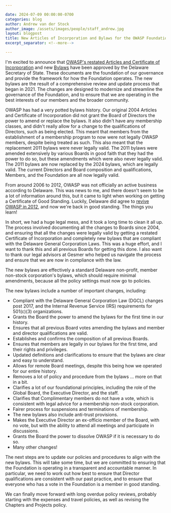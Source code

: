 ```yaml
---

date: 2024-07-09 00:00:00-0700
categories: blog
author: Andrew van der Stock
author_image: /assets/images/people/staff_andrew.jpg
layout: blogpost
title: New Articles of Incorporation and Bylaws for the OWASP Foundation!
excerpt_separator: <!--more-->

---
```


I'm excited to announce that [OWASP's restated Articles and Certificate of Incorporation](https://policy.owasp.org/legal/OWASP-Foundation-Restated-Certificate-of-Incorporation-2024.pdf) and new [Bylaws](https://policy.owasp.org/legal/bylaws) have been approved by the Delaware Secretary of State. These documents are the foundation of our governance and provide the framework for how the Foundation operates. The new bylaws are the result of a comprehensive review and update process that began in 2021. The changes are designed to modernize and streamline the governance of the Foundation, and to ensure that we are operating in the best interests of our members and the broader community.

<!--more-->

OWASP has had a very potted bylaws history. Our original 2004 Articles and Certificate of Incorporation did not grant the Board of Directors the power to amend or replace the bylaws. It also didn't have any membership classes, and didn't really allow for a change to the qualifications of Directors, such as being elected. This meant that members from the establishment of a membership program to now were not legally OWASP members, despite being treated as such. This also meant that the replacement 2011 bylaws were never legally valid. The 2011 bylaws were amended extensively by various Boards in good faith that they had the power to do so, but these amendments which were also never legally valid. The 2011 bylaws are now replaced by the 2024 bylaws, which are legally valid. The current Directors and Board composition and qualifications, Members, and the Foundation are all now legally valid.

From around 2006 to 2012, OWASP was not officially an active business according to Delaware. This was news to me, and there doesn't seem to be a lot of information around this, but it came to light when working on getting a Certificate of Good Standing. Luckily, Delaware did agree to [revive OWASP in 2012](/assets/legal/OWASP-Certificate-of-Revival-2012.pdf), and now we're back in good standing. The things you learn!

In short, we had a huge legal mess, and it took a long time to clean it all up. The process involved documenting all the changes to Boards since 2004, and ensuring that all the changes were legally valid by getting a restated Certificate of Incorporation and completely new bylaws that are compliant with the Delaware General Corporation Laws. This was a huge effort, and I want to thank this and all previous Boards for getting this done. I also want to thank our legal advisors at Gesmer who helped us navigate the process and ensure that we are now in compliance with the law.

The new bylaws are effectively a standard Delaware non-profit, member non-stock corporation's bylaws, which should require minimal amendments, because all the policy settings must now go to policies.

The new bylaws include a number of important changes, including:

- Compliant with the Delaware General Corporation Law (DGCL) changes post 2017, and the Internal Revenue Service (IRS) requirements for 501(c)(3) organizations.
- Grants the Board the power to amend the bylaws for the first time in our history.
- Ensures that all previous Board votes amending the bylaws and member and director qualifications are valid.
- Establishes and confirms the composition of all previous Boards.
- Ensures that members are legally in our bylaws for the first time, and their rights and privileges.
- Updated definitions and clarifications to ensure that the bylaws are clear and easy to understand.
- Allows for remote Board meetings, despite this being how we operated for our entire history.
- Removes a lot of policy and procedure from the bylaws ... more on that in a bit.
- Clarifies a lot of our foundational principles, including the role of the Global Board, the Executive Director, and the staff.
- Clarifies that Complimentary members do not have a vote, which is consistent with legal advice for a membership non-stock corporation.
- Fairer process for suspensions and terminations of membership.
- The new bylaws also include anti-trust provisions.
- Makes the Executive Director an ex-officio member of the Board, with no vote, but with the ability to attend all meetings and participate in discussions.
- Grants the Board the power to dissolve OWASP if it is necessary to do so.
- Many other changes!

The next steps are to update our policies and procedures to align with the new bylaws. This will take some time, but we are committed to ensuring that the Foundation is operating in a transparent and accountable manner. In particular, we need to work out how best to ensure that Director qualifications are consistent with our past practice, and to ensure that everyone who has a vote in the Foundation is a member in good standing.

We can finally move forward with long overdue policy reviews, probably starting with the expenses and travel policies, as well as revising the Chapters and Projects policy.
